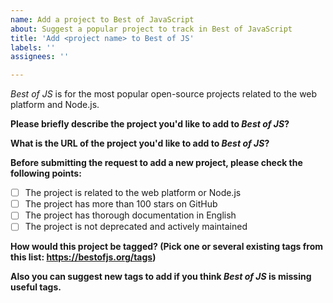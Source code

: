 ```yaml
---
name: Add a project to Best of JavaScript
about: Suggest a popular project to track in Best of JavaScript
title: 'Add <project name> to Best of JS'
labels: ''
assignees: ''

---
```

  
_Best of JS_ is for the most popular open-source projects related to the web platform and Node.js.
  
**Please briefly describe the project you'd like to add to _Best of JS_?**

**What is the URL of the project you'd like to add to _Best of JS_?**

**Before submitting the request to add a new project, please check the following points:**

- [ ] The project is related to the web platform or Node.js
- [ ] The project has more than 100 stars on GitHub
- [ ] The project has thorough documentation in English
- [ ] The project is not deprecated and actively maintained

**How would this project be tagged? (Pick one or several existing tags from this list: https://bestofjs.org/tags)**
  
**Also you can suggest new tags to add if you think _Best of JS_ is missing useful tags.**
